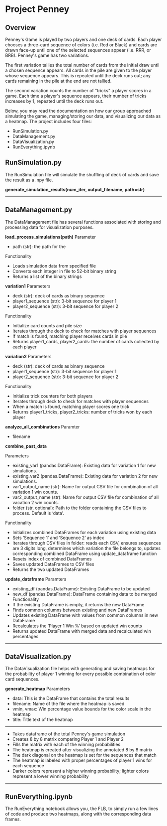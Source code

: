 # Project Penney

## Overview
Penney's Game is played by two players and one deck of cards. Each player chooses a three-card sequence of colors (i.e. Red or Black) and cards are drawn face-up until one of the selected sequences appear (i.e. RRR, or BRB). Penney's game has two variations. 

The first variation tallies the total number of cards from the initial draw until a chosen sequence appears. All cards in the pile are given to the player whose sequence appears. This is repeated until the deck runs out; any cards remaining in the pile at the end are not tallied.

The second variation counts the number of "tricks" a player scores in a game. Each time a player's sequence appears, their number of tricks increases by 1, repeated until the deck runs out.

Below, you may read the documentation on how our group approached simulating the game, managing/storing our data, and visualizing our data as a heatmap. The project includes four files:

- RunSimulation.py
- DataManagement.py
- DataVisualization.py
- RunEverything.ipynb

## RunSimulation.py
The RunSimulation file will simulate the shuffling of deck of cards and save the result as a .npy file.

**generate_simulation_results(num_iter, output_filename, path=str)**

---

## DataManagement.py
The DataManagement file has several functions associated with storing and processing data for visualization purposes.

**load_process_simulations(path)**
Parameter
- path (str): the path for the

  
Functionality
- Loads simulation data from specified file
- Converts each integer in file to 52-bit binary string
- Returns a list of the binary strings


**variation1**
Parameters
- deck (str): deck of cards as binary sequence
- player1_sequence (str): 3-bit sequence for player 1
- player2_sequence (str): 3-bit sequence for player 2

Functionality
- Initialize card counts and pile size
- Iterates through the deck to check for matches with player sequences
- If match is found, matching player receives cards in pile
- Returns player1_cards, player2_cards: the number of cards collected by each player

**variation2**
Parameters
- deck (str): deck of cards as binary sequence
- player1_sequence (str): 3-bit sequence for player 1
- player2_sequence (str): 3-bit sequence for player 2

Functionality
- Initialize trick counters for both players
- Iterates through deck to check for matches with player sequences
- When a match is found, matching player scores one trick
- Returns player1_tricks, player2_tricks: number of tricks won by each player

**analyze_all_combinations**
Paramter
- filename

**combine_past_data**

Parameters 
- existing_var1 (pandas.DataFrame): Existing data for variation 1 for new simulations. 
- existing_var2 (pandas.DataFrame): Existing data for variation 2 for new simulations. 
- var1_output_name (str): Name for output CSV file for combination of all variation 1 win counts. 
- var2_output_name (str): Name for output CSV file for combination of all vacation 2 win counts. 
- folder (str, optional): Path to the folder containing the CSV files to process. Default is ‘data’.

  
Functionality
- Initializes combined DataFrames for each variation using existing data
- Sets ‘Sequence 1’ and ‘Sequence 2’ as index
- Iterates through CSV files in folder: reads each CSV, ensures sequences are 3 digits long, determines which variation the file belongs to, updates corresponding combined DataFrame using update_dataframe function
- Resets index of combined DataFrames
- Saves updated DataFrames to CSV files 
- Returns the two updated DataFrames 


**update_dataframe**
Paramters
- existing_df (pandas.DataFrame): Existing DataFrame to be updated
- new_df (pandas.DataFrame): DataFrame containing data to be merged
Functionality
- If the existing DataFrame is empty, it returns the new DataFrame
- Finds common columns between existing and new DataFrames
- Updates existing DataFrame with values from common columns in new DataFrame
- Recalculates the ‘Player 1 Win %’ based on updated win counts 
- Returns updated DataFrame with merged data and recalculated win percentages 



---

## DataVisualization.py
The DataVisualization file helps with generating and saving heatmaps for the probability of player 1 winning for every possible combination of color card sequences. 

**generate_heatmap**
Parameters
- data: This is the DataFrame that contains the total results
- filename: Name of the file where the heatmap is saved
- vmin, vmax: Win percentage value bounds for the color scale in the heatmap
- title: Title text of the heatmap 
---
- Takes dataframe of the total Penney's game simulation
- Creates 8 by 8 matrix comparing Player 1 and Player 2
- Fills the matrix with each of the winning probabilities
- The heatmap is created after visualizing the annotated 8 by 8 matrix
- The dark diagonal on the heatmap is set for the sequences that match
- The heatmap is labeled with proper percentages of player 1 wins for each sequence 
- Darker colors represent a higher winning probability; lighter colors represent a lower winning probability

---

## RunEverything.ipynb
The RunEverything notebook allows you, the FLB, to simply run a few lines of code and produce two heatmaps, along with the corresponding data frames.
